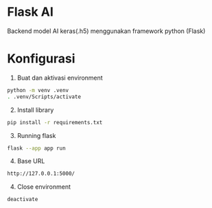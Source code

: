 # Flask AI
Backend model AI keras(.h5) menggunakan framework python (Flask)

# Konfigurasi
1. Buat dan aktivasi environment
```bash
python -m venv .venv
. .venv/Scripts/activate
```

2. Install library
```bash
pip install -r requirements.txt
```

3. Running flask
```bash
flask --app app run
```

4. Base URL
```bash
http://127.0.0.1:5000/
```

4. Close environment
```bash
deactivate
```

